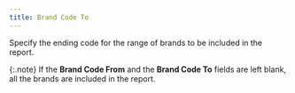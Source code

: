 ```yaml
---
title: Brand Code To
---
```



Specify the ending code for the range of brands to be included in the  report.


{:.note}
If the **Brand 
 Code From** and the **Brand Code To**  fields are left blank, all the brands are included in the report.
